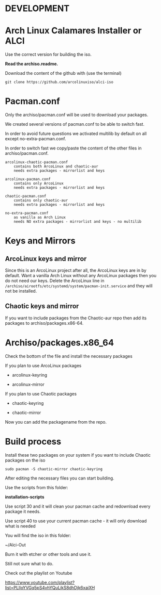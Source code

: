 # DEVELOPMENT

# Arch Linux Calamares Installer or ALCI

Use the correct version for building the iso.

**Read the archiso.readme.**

Download the content of the github with (use the terminal)

`git clone https://github.com/arcolinuxiso/alci-iso`

# Pacman.conf

Only the archiso/pacman.conf will be used to download your packages.

We created several versions of pacman.conf to be able to switch fast.

In order to avoid future questions we activated multilib by default on all except no-extra-pacman.conf.

In order to switch fast we copy/paste the content of the other files in archiso/pacman.conf.

    arcolinux-chaotic-pacman.conf
        contains both ArcoLinux and chaotic-aur
        needs extra packages - mirrorlist and keys

    arcolinux-pacman.conf
        contains only ArcoLinux
        needs extra packages - mirrorlist and keys

    chaotic-pacman.conf
        contains only chaotic-aur
        needs extra packages - mirrorlist and keys

    no-extra-pacman.conf
        as vanilla as Arch Linux
        needs NO extra packages - mirrorlist and keys - no multilib


# Keys and Mirrors

## ArcoLinux keys and mirror

Since this is an ArcoLinux project after all, the ArcoLinux keys are in by default.
Want a vanilla Arch Linux without any ArcoLinux packages then you do not need our keys.
Delete the ArcoLinux line in 
`/archiso/airootfs/etc/systemd/system/pacman-init.service`
and they will not be installed.

## Chaotic keys and mirror

If you want to include packages from the Chaotic-aur repo then add its packages to archiso/packages.x86-64.


# Archiso/packages.x86_64

Check the bottom of the file and install the necessary packages

If you plan to use ArcoLinux packages

* arcolinux-keyring

* arcolinux-mirror

If you plan to use Chaotic packages

* chaotic-keyring

* chaotic-mirror


Now you can add the packagename from the repo.

# Build process

Install these two packages on your system if you want to include Chaotic packages on the iso

`sudo pacman -S chaotic-mirror chaotic-keyring`

After editing the necessary files you can start building.

Use the scripts from this folder:

<b>installation-scripts</b>

Use script 30 and it will clean your pacman cache and redownload every package it needs.

Use script 40 to use your current pacman cache - it will only download what is needed

You will find the iso in this folder:

 ~/Alci-Out

Burn it with etcher or other tools and use it.

Still not sure what to do.

Check out the playlist on Youtube

https://www.youtube.com/playlist?list=PLlloYVGq5pS4vhYQuLikS8dhDjk6xaiXH
